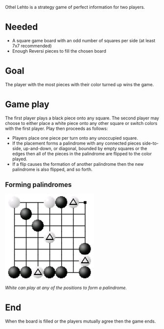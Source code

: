 Othel Lehto is a strategy game of perfect information for two players.

# Needed

 * A square game board with an odd number of squares per side (at least 7x7 recommended)
 * Enough Reversi pieces to fill the chosen board
 
# Goal

The player with the most pieces with their color turned up wins the game.

# Game play

The first player plays a black piece onto any square.  The second player may choose to either place a white piece onto any other square or switch colors with the first player.  Play then proceeds as follows:

 * Players place one piece per turn onto any unoccupied square.
 * If the placement forms a palindrome with any connected pieces side-to-side, up-and-down, or diagonal, bounded by empty squares or the edges then all of the pieces in the palindrome are flipped to the color played.
 * If a flip causes the formation of another palindrome then the new palindrome is also flipped, and so forth.

## Forming palindromes

![palindromes](https://raw.githubusercontent.com/fogus/spiel/master/brettspiel/othellehto/graphics/palindromes.png)

*White can play at any of the positions to form a palindrome.*



# End

When the board is filled or the players mutually agree then the game ends.
